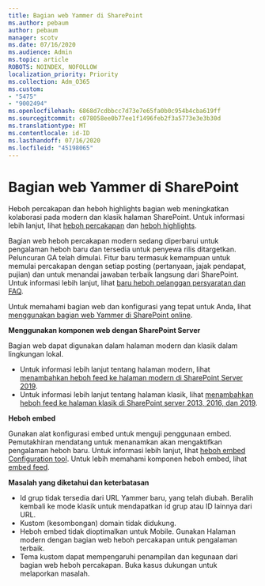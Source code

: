 ```yaml
---
title: Bagian web Yammer di SharePoint
ms.author: pebaum
author: pebaum
manager: scotv
ms.date: 07/16/2020
ms.audience: Admin
ms.topic: article
ROBOTS: NOINDEX, NOFOLLOW
localization_priority: Priority
ms.collection: Adm_O365
ms.custom:
- "5475"
- "9002494"
ms.openlocfilehash: 6868d7cdbbcc7d73e7e65fa0b0c954b4cba619ff
ms.sourcegitcommit: c078058ee0b77ee1f1496feb2f3a5773e3e3b30d
ms.translationtype: MT
ms.contentlocale: id-ID
ms.lasthandoff: 07/16/2020
ms.locfileid: "45198065"
---
```

# <a name="yammer-web-parts-in-sharepoint"></a>Bagian web Yammer di SharePoint

Heboh percakapan dan heboh highlights bagian web meningkatkan kolaborasi pada modern dan klasik halaman SharePoint. Untuk informasi lebih lanjut, lihat [heboh percakapan](https://support.microsoft.com/office/use-a-yammer-web-part-in-sharepoint-online-a53cfa0c-3d09-42c8-a286-1038a81c59da#conversations) dan [heboh highlights](https://support.microsoft.com/office/use-a-yammer-web-part-in-sharepoint-online-a53cfa0c-3d09-42c8-a286-1038a81c59da#highlights).    

Bagian web heboh percakapan modern sedang diperbarui untuk pengalaman heboh baru dan tersedia untuk penyewa rilis ditargetkan. Peluncuran GA telah dimulai. Fitur baru termasuk kemampuan untuk memulai percakapan dengan setiap posting (pertanyaan, jajak pendapat, pujian) dan untuk menandai jawaban terbaik langsung dari SharePoint. Untuk informasi lebih lanjut, lihat [baru heboh pelanggan persyaratan dan FAQ](https://docs.microsoft.com/yammer/get-started-with-yammer/newyammer-faq).

 Untuk memahami bagian web dan konfigurasi yang tepat untuk Anda, lihat [menggunakan bagian web Yammer di SharePoint online](https://support.microsoft.com/office/use-a-yammer-web-part-in-sharepoint-online-a53cfa0c-3d09-42c8-a286-1038a81c59da).  

**Menggunakan komponen web dengan SharePoint Server**  

Bagian web dapat digunakan dalam halaman modern dan klasik dalam lingkungan lokal.

- Untuk informasi lebih lanjut tentang halaman modern, lihat [menambahkan heboh feed ke halaman modern di SharePoint Server 2019](https://docs.microsoft.com/yammer/integrate-yammer-with-other-apps/embed-a-feed-into-a-sharepoint-site#add-a-yammer-feed-to-a-modern-page-in-sharepoint-server-2019). 
- Untuk informasi lebih lanjut tentang halaman klasik, lihat [menambahkan heboh feed ke halaman klasik di SharePoint server 2013, 2016, dan 2019](https://docs.microsoft.com/yammer/integrate-yammer-with-other-apps/embed-a-feed-into-a-sharepoint-site#add-a-yammer-feed-to-a-classic-page-in-sharepoint-servers-2013-2016-and-2019).

**Heboh embed**  

Gunakan alat konfigurasi embed untuk menguji penggunaan embed. Pemutakhiran mendatang untuk menanamkan akan mengaktifkan pengalaman heboh baru. Untuk informasi lebih lanjut, lihat [heboh embed Configuration tool](https://aka.ms/YammerEmbedConfigureTool). Untuk lebih memahami komponen heboh embed, lihat [embed feed](https://aka.ms/YammerDevDocs).

**Masalah yang diketahui dan keterbatasan**

- Id grup tidak tersedia dari URL Yammer baru, yang telah diubah. Beralih kembali ke mode klasik untuk mendapatkan id grup atau ID lainnya dari URL.
- Kustom (kesombongan) domain tidak didukung.
- Heboh embed tidak dioptimalkan untuk Mobile. Gunakan Halaman modern dengan bagian web heboh percakapan untuk pengalaman terbaik.
- Tema kustom dapat mempengaruhi penampilan dan kegunaan dari bagian web heboh percakapan. Buka kasus dukungan untuk melaporkan masalah.